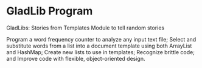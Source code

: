 # GladLib Program
GladLibs: Stories from Templates Module to tell random stories

Program a word frequency counter to analyze any input text file;
Select and substitute words from a list into a document template using both ArrayList and HashMap;
Create new lists to use in templates;
Recognize brittle code; and
Improve code with flexible, object-oriented design.
